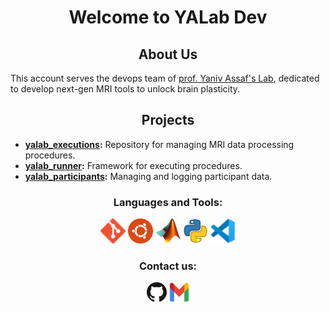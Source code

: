 <h1 align="center">Welcome to YALab Dev</h1>


<h2 align="center">About Us</h2>
This account serves the devops team of <a href="https://yanivassaflab.com/">prof. Yaniv Assaf's Lab</a>, dedicated to develop next-gen MRI tools to unlock brain plasticity.

<h2 align="center">Projects</h2>

- **[yalab_executions](https://github.com/yalab-dev/yalab_executions):** Repository for managing MRI data processing procedures.
- **[yalab_runner](https://github.com/yalab-dev/yalab_runner):** Framework for executing procedures.
- **[yalab_participants](https://github.com/yalab-dev/yalab_participants):** Managing and logging participant data.

<h3 align="center">Languages and Tools:</h3>

<div align="center">
 <a href="https://git-scm.com" target="_blank"> <img src="icons/git.png" alt="git" width="40" height="40"/></a>
 <a href="https://www.linux.org" target="_blank"> <img src="icons/ubuntu.png" alt="linux" width="40" height="40"/></a>
 <a href="https://www.mathworks.com" target="_blank"> <img src="icons/matlab.png" alt="matlab" width="40" height="40"/></a>
 <a href="https://www.python.org" target="_blank"> <img src="icons/python.png" alt="python" width="40" height="40"/></a>
 <a href="https://code.visualstudio.com" target="_blank"> <img src="icons/vscode.png" alt="python" width="40" height="40"/></a>
</p>

<h3 align="center">Contact us:</h3>
<div align="center">
 <a href="https://github.com/yalab-dev" target="_blank"><img src="icons/github.png" width="32" height="32" /></a>
 <a href="mailto:yalab.dev@gmail.com" target="_blank"><img src="icons/gmail.png" width="32" height="32" /></a>
</p>